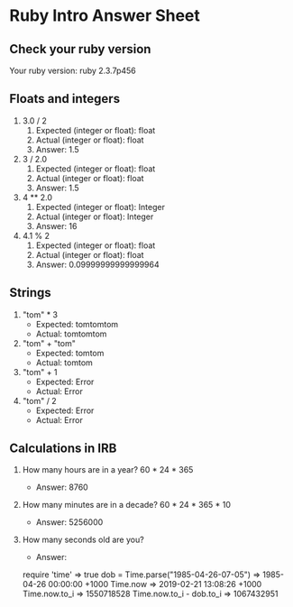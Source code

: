 # Ruby Intro Answer Sheet

## Check your ruby version
Your ruby version: ruby 2.3.7p456

## Floats and integers 
1. 3.0 / 2
    1. Expected (integer or float): float   
    2. Actual (integer or float): float
    3. Answer: 1.5
2. 3 / 2.0
    1. Expected (integer or float): float      
    2. Actual (integer or float): float
    3. Answer: 1.5
3. 4 ** 2.0
    1. Expected (integer or float): Integer     
    2. Actual (integer or float): Integer
    3. Answer: 16
4. 4.1 % 2
    1. Expected (integer or float): float     
    2. Actual (integer or float): float
    3. Answer: 0.09999999999999964

## Strings
1. "tom" * 3
    * Expected: tomtomtom          
    * Actual: tomtomtom
2. "tom" + "tom"
    * Expected: tomtom           
    * Actual: tomtom
3. "tom" + 1
    * Expected: Error          
    * Actual: Error
4. "tom" / 2
    * Expected: Error           
    * Actual: Error

## Calculations in IRB
1. How many hours are in a year? 60 * 24 * 365
    * Answer: 8760
2. How many minutes are in a decade? 60 * 24 * 365 * 10
    * Answer: 5256000
3. How many seconds old are you?
    * Answer: 
    
    require 'time'
    => true
    dob = Time.parse("1985-04-26-07-05")
    => 1985-04-26 00:00:00 +1000
    Time.now
    => 2019-02-21 13:08:26 +1000
    Time.now.to_i
    => 1550718528
    Time.now.to_i - dob.to_i
    => 1067432951
